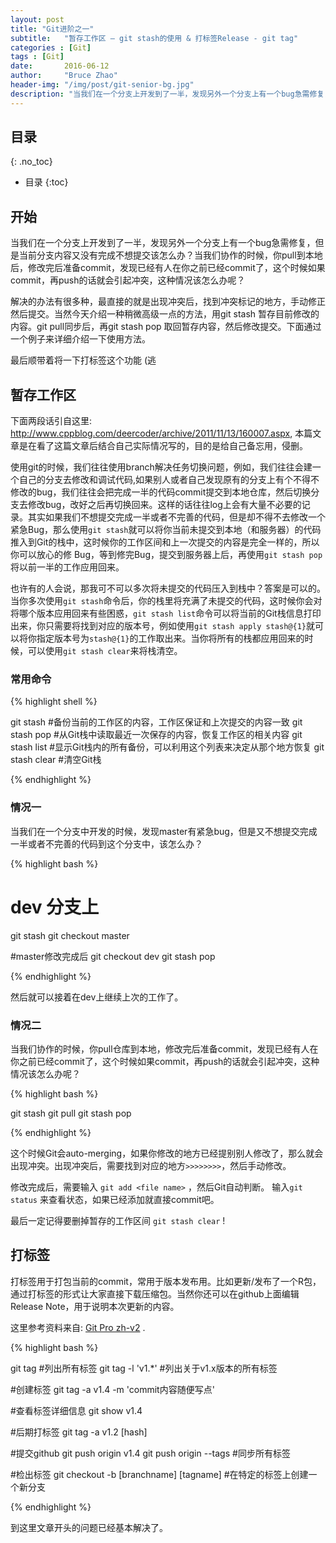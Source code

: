 ```yaml
---
layout: post
title: "Git进阶之一"
subtitle:   "暂存工作区 — git stash的使用 & 打标签Release - git tag"
categories : [Git]
tags : [Git]
date:       2016-06-12
author:     "Bruce Zhao"
header-img: "/img/post/git-senior-bg.jpg"
description: "当我们在一个分支上开发到了一半，发现另外一个分支上有一个bug急需修复，但是当前分支内容又没有完成不想提交该怎么办？当我们协作的时候，pull远程仓库到本地，修改完后准备commit，发现已经有人在你之前已经commit了该怎么办呢？"
---
```


## 目录
{: .no_toc}

* 目录
{:toc}


## 开始

当我们在一个分支上开发到了一半，发现另外一个分支上有一个bug急需修复，但是当前分支内容又没有完成不想提交该怎么办？当我们协作的时候，你pull到本地后，修改完后准备commit，发现已经有人在你之前已经commit了，这个时候如果commit，再push的话就会引起冲突，这种情况该怎么办呢？

解决的办法有很多种，最直接的就是出现冲突后，找到冲突标记的地方，手动修正然后提交。当然今天介绍一种稍微高级一点的方法，用git stash 暂存目前修改的内容。git pull同步后，再git stash pop 取回暂存内容，然后修改提交。下面通过一个例子来详细介绍一下使用方法。

最后顺带着将一下打标签这个功能  (逃


## 暂存工作区

下面两段话引自这里: <http://www.cppblog.com/deercoder/archive/2011/11/13/160007.aspx>, 本篇文章是在看了这篇文章后结合自己实际情况写的，目的是给自己备忘用，侵删。

使用git的时候，我们往往使用branch解决任务切换问题，例如，我们往往会建一个自己的分支去修改和调试代码,如果别人或者自己发现原有的分支上有个不得不修改的bug，我们往往会把完成一半的代码commit提交到本地仓库，然后切换分支去修改bug，改好之后再切换回来。这样的话往往log上会有大量不必要的记录。其实如果我们不想提交完成一半或者不完善的代码，但是却不得不去修改一个紧急Bug，那么使用`git stash`就可以将你当前未提交到本地（和服务器）的代码推入到Git的栈中，这时候你的工作区间和上一次提交的内容是完全一样的，所以你可以放心的修 Bug，等到修完Bug，提交到服务器上后，再使用`git stash pop`将以前一半的工作应用回来。

也许有的人会说，那我可不可以多次将未提交的代码压入到栈中？答案是可以的。当你多次使用`git stash`命令后，你的栈里将充满了未提交的代码，这时候你会对将哪个版本应用回来有些困惑，`git stash list`命令可以将当前的Git栈信息打印出来，你只需要将找到对应的版本号，例如使用`git stash apply stash@{1}`就可以将你指定版本号为`stash@{1}`的工作取出来。当你将所有的栈都应用回来的时候，可以使用`git stash clear`来将栈清空。

### 常用命令

{% highlight shell %}

git stash #备份当前的工作区的内容，工作区保证和上次提交的内容一致
git stash pop #从Git栈中读取最近一次保存的内容，恢复工作区的相关内容
git stash list #显示Git栈内的所有备份，可以利用这个列表来决定从那个地方恢复
git stash clear #清空Git栈

{% endhighlight %}


### 情况一

当我们在一个分支中开发的时候，发现master有紧急bug，但是又不想提交完成一半或者不完善的代码到这个分支中，该怎么办？


{% highlight bash %}

# dev 分支上 
git stash
git checkout master

#master修改完成后
git checkout dev
git stash pop 

{% endhighlight %}

然后就可以接着在dev上继续上次的工作了。

### 情况二

当我们协作的时候，你pull仓库到本地，修改完后准备commit，发现已经有人在你之前已经commit了，这个时候如果commit，再push的话就会引起冲突，这种情况该怎么办呢？

{% highlight bash %}

git stash
git pull
git stash pop

{% endhighlight %}

这个时候Git会auto-merging，如果你修改的地方已经提别别人修改了，那么就会出现冲突。出现冲突后，需要找到对应的地方`>>>>>>>>`，然后手动修改。

修改完成后，需要输入 `git add <file name>` ，然后Git自动判断。 输入`git status` 来查看状态，如果已经添加就直接commit吧。

最后一定记得要删掉暂存的工作区间 `git stash clear` !

## 打标签

打标签用于打包当前的commit，常用于版本发布用。比如更新/发布了一个R包，通过打标签的形式让大家直接下载压缩包。当然你还可以在github上面编辑Release Note，用于说明本次更新的内容。

这里参考资料来自: [Git Pro zh-v2](https://git-scm.com/book/zh/v2/Git-%E5%9F%BA%E7%A1%80-%E6%89%93%E6%A0%87%E7%AD%BE) .

{% highlight bash %}

git tag  #列出所有标签
git tag -l 'v1.*'  #列出关于v1.x版本的所有标签

#创建标签
git tag -a v1.4 -m 'commit内容随便写点'

#查看标签详细信息
git show v1.4

#后期打标签
git tag -a v1.2 [hash]

#提交github
git push origin v1.4
git push origin --tags  #同步所有标签

#检出标签
git checkout -b [branchname] [tagname]  #在特定的标签上创建一个新分支

{% endhighlight %}

到这里文章开头的问题已经基本解决了。
